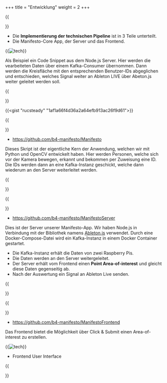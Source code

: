 +++
title = "Entwicklung"
weight = 2
+++

{{<section title="Pipeline">}}

- Die **Implementierung der technischen Pipeline** ist in 3 Teile unterteilt.
- Die Manifesto-Core App, der Server und das Frontend.

{{<image src="man_pipeline_text.png" alt="tech" caption="">}}

Als Beispiel ein Code Snippet aus dem Node.js Server. Hier werden die vearbeiteten Daten über einem Kafka-Consumer übernommen. Dann werden die Kreisfläche mit den entsprechenden Benutzer-IDs abgeglichen und entschieden, welches Signal weiter an Ableton LIVE über Abeton.js weiter geleitet werden soll.

{{</section >}}

{{<gist "rucsteady" "1af1a66f4d36a2a64efb913ac26f9d61">}}

{{<section title="Manifesto-Core">}}

- https://github.com/b4-manifesto/Manifesto

Dieses Skript ist der eigentliche Kern der Anwendung, welchen wir mit Python und OpenCV entwickelt haben. Hier werden Personen, welche sich vor der Kamera bewegen, erkannt und bekommen per Zuweisung eine ID. Die IDs werden dann an eine Kafka-Instanz geschickt, welche dann wiederum an den Server weiterleitet werden.

{{</section >}}

{{<section title="Manifesto Server">}}

- https://github.com/b4-manifesto/ManifestoServer

Dies ist der Server unserer Manifesto-App. Wir haben Node.js in Verbindung mit der Bibliothek namens [Ableton.js](https://github.com/leolabs/ableton-js) verwendet. Durch eine Docker-Compose-Datei wird ein Kafka-Instanz in einem Docker Container gestartet.

- Die Kafka-Instanz erhält die Daten von zwei Raspberry Pis.
- Die Daten werden an den Server weitergeleitet.
- Der Server erhält vom Frontend einen **Point Area-of-interest** und gleicht diese Daten gegenseitig ab.
- Nach der Auswertung ein Signal an Ableton Live senden.

{{</section >}}

{{<section title="Manifesto Frontend">}}

- https://github.com/b4-manifesto/ManifestoFrontend

Das Frontend bietet die Möglichkeit über Click & Submit einen Area-of-interest zu erstellen.

{{<image src="man_frontend.png" alt="tech" caption="">}}

- Frontend User Interface

{{</section >}}
